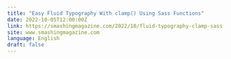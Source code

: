 ```yaml
---
title: "Easy Fluid Typography With clamp() Using Sass Functions"
date: 2022-10-05T12:00:00Z
link: https://smashingmagazine.com/2022/10/fluid-typography-clamp-sass-functions/?utm_medium=RSS&utm_source=news.12bit.vn
site: www.smashingmagazine.com
language: English
draft: false
---
```

